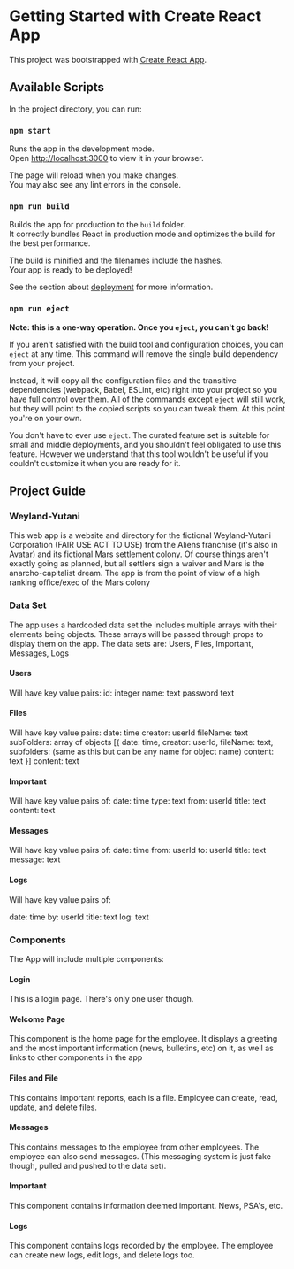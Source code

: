 # Getting Started with Create React App

This project was bootstrapped with [Create React App](https://github.com/facebook/create-react-app).

## Available Scripts

In the project directory, you can run:

### `npm start`

Runs the app in the development mode.\
Open [http://localhost:3000](http://localhost:3000) to view it in your browser.

The page will reload when you make changes.\
You may also see any lint errors in the console.

### `npm run build`

Builds the app for production to the `build` folder.\
It correctly bundles React in production mode and optimizes the build for the best performance.

The build is minified and the filenames include the hashes.\
Your app is ready to be deployed!

See the section about [deployment](https://facebook.github.io/create-react-app/docs/deployment) for more information.

### `npm run eject`

**Note: this is a one-way operation. Once you `eject`, you can't go back!**

If you aren't satisfied with the build tool and configuration choices, you can `eject` at any time. This command will remove the single build dependency from your project.

Instead, it will copy all the configuration files and the transitive dependencies (webpack, Babel, ESLint, etc) right into your project so you have full control over them. All of the commands except `eject` will still work, but they will point to the copied scripts so you can tweak them. At this point you're on your own.

You don't have to ever use `eject`. The curated feature set is suitable for small and middle deployments, and you shouldn't feel obligated to use this feature. However we understand that this tool wouldn't be useful if you couldn't customize it when you are ready for it.

## Project Guide

### Weyland-Yutani

This web app is a website and directory for the fictional Weyland-Yutani Corporation (FAIR USE ACT TO USE) from the Aliens franchise (it's also in Avatar) and its fictional Mars settlement colony. Of course things aren't exactly going as planned, but all settlers sign a waiver and Mars is the anarcho-capitalist dream. The app is from the point of view of a high ranking office/exec of the Mars colony

### Data Set

The app uses a hardcoded data set the includes multiple arrays with their elements being objects. These arrays will be passed through props to display them on the app. The data sets are: Users, Files, Important, Messages, Logs

#### Users

Will have key value pairs:
id: integer
name: text
password text

#### Files

Will have key value pairs:
date: time
creator: userId
fileName: text
subFolders: array of objects [{ date: time, creator: userId, fileName: text, subfolders: (same as this but can be any name for object name) content: text }]
content: text

#### Important

Will have key value pairs of:
date: time
type: text
from: userId
title: text
content: text

#### Messages

Will have key value pairs of:
date: time
from: userId
to: userId
title: text
message: text

#### Logs

Will have key value pairs of:

date: time
by: userId
title: text
log: text

### Components

The App will include multiple components:

#### Login

This is a login page. There's only one user though.

#### Welcome Page

This component is the home page for the employee. It displays a greeting and the most important information (news, bulletins, etc) on it, as well as links to other components in the app

#### Files and File

This contains important reports, each is a file. Employee can create, read, update, and delete files.

#### Messages

This contains messages to the employee from other employees. The employee can also send messages. (This messaging system is just fake though, pulled and pushed to the data set).

#### Important

This component contains information deemed important. News, PSA's, etc.

#### Logs

This component contains logs recorded by the employee. The employee can create new logs, edit logs, and delete logs too.
